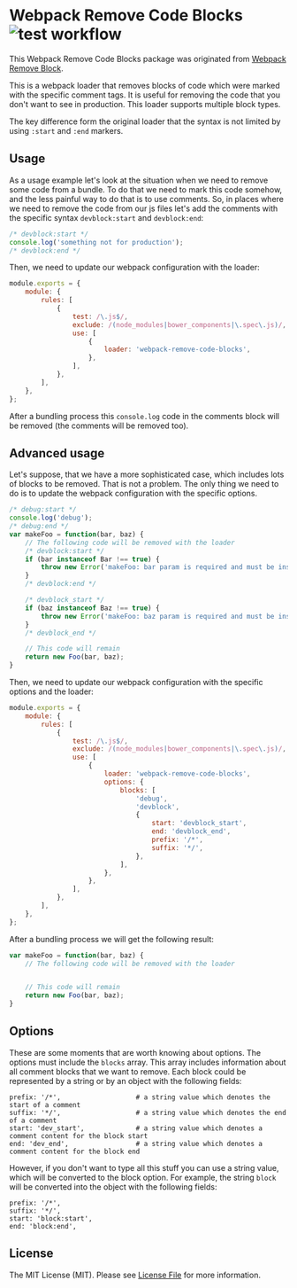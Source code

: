 Webpack Remove Code Blocks ![test workflow](https://github.com/kudashevs/webpack-remove-code-blocks/actions/workflows/run-tests.yml/badge.svg)
==========================

This Webpack Remove Code Blocks package was originated from [Webpack Remove Block](https://github.com/ee01/webpack-remove-blocks). 

This is a webpack loader that removes blocks of code which were marked with the specific comment tags. It is useful
for removing the code that you don't want to see in production. This loader supports multiple block types.

The key difference form the original loader that the syntax is not limited by using `:start` and `:end` markers.

## Usage

As a usage example let's look at the situation when we need to remove some code from a bundle. To do that we need to mark
this code somehow, and the less painful way to do that is to use comments. So, in places where we need to remove the code
from our js files let's add the comments with the specific syntax `devblock:start` and `devblock:end`:
```javascript
/* devblock:start */
console.log('something not for production');
/* devblock:end */
```

Then, we need to update our webpack configuration with the loader:

```javascript
module.exports = {
    module: {
        rules: [
            {
                test: /\.js$/,
                exclude: /(node_modules|bower_components|\.spec\.js)/,
                use: [
                    {
                        loader: 'webpack-remove-code-blocks',
                    },
                ],
            },
        ],
    },
};
```

After a bundling process this `console.log` code in the comments block will be removed (the comments will be removed too).

## Advanced usage

Let's suppose, that we have a more sophisticated case, which includes lots of blocks to be removed. That is not a problem.
The only thing we need to do is to update the webpack configuration with the specific options.

```javascript
/* debug:start */
console.log('debug');
/* debug:end */
var makeFoo = function(bar, baz) {
    // The following code will be removed with the loader
    /* devblock:start */
    if (bar instanceof Bar !== true) {
        throw new Error('makeFoo: bar param is required and must be instance of Bar');
    }
    /* devblock:end */

    /* devblock_start */
    if (baz instanceof Baz !== true) {
        throw new Error('makeFoo: baz param is required and must be instance of Baz');
    }
    /* devblock_end */

    // This code will remain
    return new Foo(bar, baz);
}
```

Then, we need to update our webpack configuration with the specific options and the loader:

```javascript
module.exports = {
    module: {
        rules: [
            {
                test: /\.js$/,
                exclude: /(node_modules|bower_components|\.spec\.js)/,
                use: [
                    {
                        loader: 'webpack-remove-code-blocks',
                        options: {
                            blocks: [
                                'debug',
                                'devblock',
                                {
                                    start: 'devblock_start',
                                    end: 'devblock_end',
                                    prefix: '/*',
                                    suffix: '*/',
                                },
                            ],
                        },
                    },
                ],
            },
        ],
    },
};
```

After a bundling process we will get the following result:

```javascript
var makeFoo = function(bar, baz) {
    // The following code will be removed with the loader


    // This code will remain
    return new Foo(bar, baz);
}
```

## Options

These are some moments that are worth knowing about options. The options must include the `blocks` array.
This array includes information about all comment blocks that we want to remove. Each block could be represented
by a string or by an object with the following fields:
```
prefix: '/*',                   # a string value which denotes the start of a comment
suffix: '*/',                   # a string value which denotes the end of a comment
start: 'dev_start',             # a string value which denotes a comment content for the block start
end: 'dev_end',                 # a string value which denotes a comment content for the block end
```

However, if you don't want to type all this stuff you can use a string value, which will be converted to the block option.
For example, the string `block` will be converted into the object with the following fields:
```
prefix: '/*',
suffix: '*/',
start: 'block:start',
end: 'block:end',
```

## License

The MIT License (MIT). Please see [License File](LICENSE.md) for more information.
